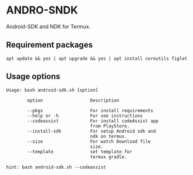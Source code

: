 # ANDRO-SNDK
Android-SDK and NDK for Termux.

## Requirement packages

`
apt update && yes | apt upgrade && yes | apt install coreutils figlet
`

## Usage options
```
Usage: bash android-sdk.sh [option]

        option                  Description

        --pkgs                  For install requirements
        --help or -h            For see instructions
        --codeassist            For install codeAssist app
                                from PlayStore.
        --install-sdk           For setup Android sdk and
                                ndk on termux.
        --size                  For watch Download file
                                size.
        --template              set template for
                                termux gradle.

hint: bash android-sdk.sh --codeassist
```
